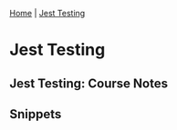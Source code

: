[Home][home] | [Jest Testing][jest-testing]

[home]: https://github.com/coolinmc6/front-end-dev
[jest-testing]: https://github.com/coolinmc6/front-end-dev/tree/master/jest

# Jest Testing

## Jest Testing: Course Notes


## Snippets

